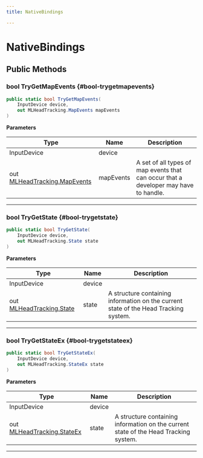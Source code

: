 ```yaml
---
title: NativeBindings

---
```


# NativeBindings










## Public Methods

### bool TryGetMapEvents {#bool-trygetmapevents}

```csharp
public static bool TryGetMapEvents(
    InputDevice device,
    out MLHeadTracking.MapEvents mapEvents
)
```


**Parameters**

| Type | Name  | Description  | 
|--|--|--|
| InputDevice |device||
| out [MLHeadTracking.MapEvents](/versioned_docs/version-14-Jun-2023/unity-api/api/UnityEngine.XR.MagicLeap/InputSubsystem/Extensions/MLHeadTracking/UnityEngine.XR.MagicLeap.InputSubsystem.Extensions.MLHeadTracking.md#enums-mapevents) |mapEvents|A set of all types of map events that can occur that a developer may have to handle. |






-----------

### bool TryGetState {#bool-trygetstate}

```csharp
public static bool TryGetState(
    InputDevice device,
    out MLHeadTracking.State state
)
```


**Parameters**

| Type | Name  | Description  | 
|--|--|--|
| InputDevice |device||
| out [MLHeadTracking.State](/versioned_docs/version-14-Jun-2023/unity-api/api/UnityEngine.XR.MagicLeap/InputSubsystem/Extensions/MLHeadTracking/UnityEngine.XR.MagicLeap.InputSubsystem.Extensions.MLHeadTracking.State.md) |state|A structure containing information on the current state of the Head Tracking system. |






-----------

### bool TryGetStateEx {#bool-trygetstateex}

```csharp
public static bool TryGetStateEx(
    InputDevice device,
    out MLHeadTracking.StateEx state
)
```


**Parameters**

| Type | Name  | Description  | 
|--|--|--|
| InputDevice |device||
| out [MLHeadTracking.StateEx](/versioned_docs/version-14-Jun-2023/unity-api/api/UnityEngine.XR.MagicLeap/InputSubsystem/Extensions/MLHeadTracking/UnityEngine.XR.MagicLeap.InputSubsystem.Extensions.MLHeadTracking.StateEx.md) |state|A structure containing information on the current state of the Head Tracking system. |






-----------

